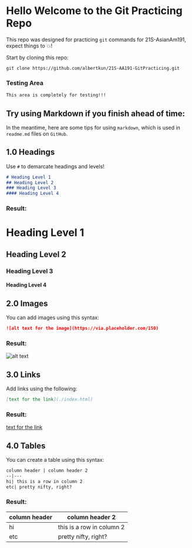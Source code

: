 # Hello Welcome to the Git Practicing Repo
This repo was designed for practicing `git` commands for 21S-AsianAm191, expect things to 💥!

Start by cloning this repo:
```
git clone https://github.com/albertkun/21S-AA191-GitPracticing.git
```
### Testing Area
```md
This area is completely for testing!!!
```


## Try using Markdown if you finish ahead of time:

In the meantime, here are some tips for using `markdown`, which is used in `readme.md` files on `GitHub`.

## 1.0 Headings 
Use `#` to demarcate headings and levels!

```md
# Heading Level 1
## Heading Level 2
### Heading Level 3
#### Heading Level 4
```
### Result:
# Heading Level 1
## Heading Level 2
### Heading Level 3
#### Heading Level 4

## 2.0 Images
You can add images using this syntax:
```md
![alt text for the image](https://via.placeholder.com/150)
```
### Result:

![alt text](https://via.placeholder.com/150)
## 3.0 Links
Add links using the following:
```md
[text for the link](./index.html)
```
### Result:
[text for the link](./index.html)

## 4.0 Tables
You can create a table using this syntax:
```md
column header | column header 2
--|---
hi| this is a row in column 2
etc| pretty nifty, right?
```
### Result:
column header | column header 2
--|---
hi| this is a row in column 2
etc| pretty nifty, right?
